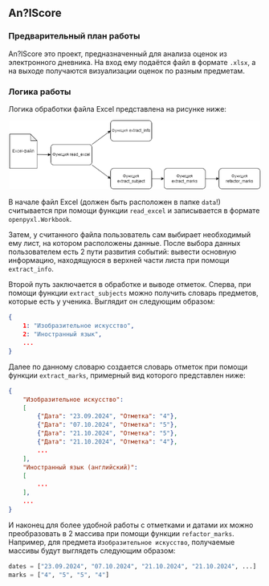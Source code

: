 ## An?lScore

### Предварительный план работы
An?lScore это проект, предназначенный для анализа оценок из электронного дневника. На вход ему подаётся файл в формате `.xlsx`, а на выходе получаются визуализации оценок по разным предметам.

### Логика работы
Логика обработки файла Excel представлена на рисунке ниже:

<p align="center">
    <img src="./pics/логика_работы.png" width="500">
</p>

В начале файл Excel (должен быть расположен в папке `data`!) считывается при помощи функции `read_excel` и записывается в формате `openpyxl.Workbook`.

Затем, у считанного файла пользователь сам выбирает необходимый ему лист, на котором расположены данные. После выбора данных пользователем есть 2 пути развития событий: вывести основную информацию, находящуюся в верхней части листа при помощи `extract_info`.

Второй путь заключается в обработке и выводе отметок. Сперва, при помощи функции `extract_subjects` можно получить словарь предметов, которые есть у ученика. Выглядит он следующим образом:
```json
{
    1: "Изобразительное искусство",
    2: "Иностранный язык",
    ...
}
```

Далее по данному словарю создается словарь отметок при помощи функции `extract_marks`, примерный вид которого представлен ниже:
```json
{
    "Изобразительное искусство": 
    [
        {"Дата": "23.09.2024", "Отметка": "4"},
        {"Дата": "07.10.2024", "Отметка": "5"},
        {"Дата": "21.10.2024", "Отметка": "5"},
        {"Дата": "21.10.2024", "Отметка": "4"},
        ...
    ],
    "Иностранный язык (английский)":
    [
        ...
    ],
    ...
}
```

И наконец для более удобной работы с отметками и датами их можно преобразовать в 2 массива при помощи функции `refactor_marks`. Например, для предмета `Изобразительное искусство`, получаемые массивы будут выглядеть следующим образом:
```python
dates = ["23.09.2024", "07.10.2024", "21.10.2024", "21.10.2024", ...]
marks = ["4", "5", "5", "4"]
```
